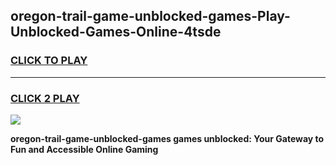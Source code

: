 
## oregon-trail-game-unblocked-games-Play-Unblocked-Games-Online-4tsde
<h3>
<a href="https://premium76.site?title=oregon-trail-game-unblocked-games&ref=25A">CLICK TO PLAY</a></h3>
<hr>

<h3>
<a href="https://premium76.site?title=oregon-trail-game-unblocked-games&ref=25A">CLICK 2 PLAY</a>
  
</h3>

<a href="https://premium76.site?title=oregon-trail-game-unblocked-games&ref=25A"><img src="https://clearcache.store/games.png"></a>


**oregon-trail-game-unblocked-games games unblocked: Your Gateway to Fun and Accessible Online Gaming**
